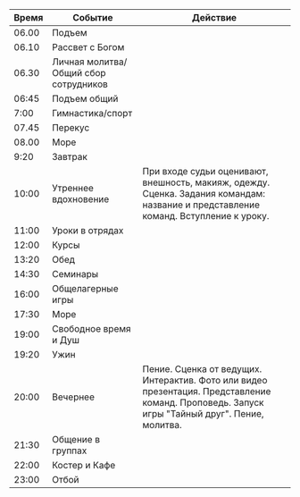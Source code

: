 | Время | Событие                               | Действие                                                                                                                                      |
| ----- | ------------------------------------- | --------------------------------------------------------------------------------------------------------------------------------------------- |
| 06.00 | Подъем                                |                                                                                                                                               |
| 06.10 | Рассвет с Богом                       |                                                                                                                                               |
| 06.30 | Личная молитва/Общий сбор сотрудников |                                                                                                                                               |
| 06:45 | Подъем общий                          |                                                                                                                                               |
| 7:00  | Гимнастика/спорт                      |                                                                                                                                               |
| 07.45 | Перекус                               |                                                                                                                                               |
| 08.00 | Море                                  |                                                                                                                                               |
| 9:20  | Завтрак                               |                                                                                                                                               |
| 10:00 | Утреннее вдохновение                  | При входе судьи оценивают, внешность, макияж, одежду. Сценка. Задания командам: название и представление команд. Вступление к уроку.          |
| 11:00 | Уроки в отрядах                       |                                                                                                                                               |
| 12:00 | Курсы                                 |                                                                                                                                               |
| 13:20 | Обед                                  |                                                                                                                                               |
| 14:30 | Семинары                              |                                                                                                                                               |
| 16:00 | Общелагерные игры                     |                                                                                                                                               |
| 17:30 | Море                                  |                                                                                                                                               |
| 19:00 | Свободное время и Душ                |                                                                                                                                               |
| 19:20 | Ужин                                  |                                                                                                                                               |
| 20:00 | Вечернее                              | Пение. Сценка от ведущих. Интерактив. Фото или видео презентация. Представление команд. Проповедь. Запуск игры "Тайный друг". Пение, молитва. |
| 21:30 | Общение в группах                     |                                                                                                                                               |
| 22:00 | Костер и Кафе                          |                                                                                                                                               |
| 23:00 | Отбой                                 |                                                                                                                                               |
